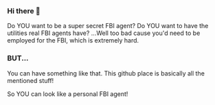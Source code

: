 ### Hi there 👋

Do YOU want to be a super secret FBI agent?
Do YOU want to have the utilities real FBI agents have?
...Well too bad cause you'd need to be employed for the FBI, which is extremely hard.

### BUT...

You can have something like that.
This github place is basically all the mentioned stuff!

So YOU can look like a personal FBI agent!
